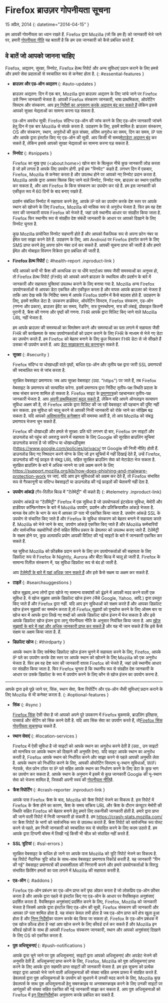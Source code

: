 # Firefox ब्राउज़र गोपनीयता सूचना

15 अप्रैल, 2014
{: datetime="2014-04-15" }

हम आपकी गोपनीयता का ध्यान रखते हैं. Firefox द्वारा Mozilla (जो कि हम हैं) को जानकारी भेजे जाने पर, हमारी [गोपनीयता नीति](https://www.mozilla.org/privacy/) यह बताती है कि हम उस जानकारी को कैसे प्रबंधित करते हैं.

## वे बातें जो आपको जानना चाहिए

Firefox, अद्यतन, सुरक्षा, स्निपेट, Firefox हेल्थ रिपोर्ट और अन्य सुविधाएं प्रदान कराने के लिए हमसे और हमारे सेवा प्रदाताओं से स्वचालित रूप से कनेक्ट होता है.
{: #essential-features }

* **ब्राउज़र और एड-ऑन अद्यतन**
{: #auto-updates }

	ब्राउज़र अद्यतन: दिन में एक बार, Mozilla द्वारा ब्राउज़र अद्यतन के लिए जांचे जाने पर Firefox उसे निम्न जानकारी भेजता है: आपकी Firefox संस्करण जानकारी, भाषा प्राथमिकता, ऑपरेटिंग सिस्टम और संस्करण. आप [इन निर्देशों का अनुसरण करके अद्यतन बंद कर सकते हैं](https://support.mozilla.org/kb/how-stop-firefox-automatically-making-connections#w_auto-update-checking) लेकिन इससे आपको सुरक्षा भेद्यताओं का सामना करना पड़ सकता है.

	एड-ऑन अवरोध सूची: Firefox संदिग्ध एड-ऑन की जांच करने के लिए एड-ऑन जानकारी जांचने हेतु दिन में एक बार Mozilla से संपर्क करता है. उदाहरण के लिए, इसमें शामिल है: ब्राउज़र संस्करण, OS और संस्करण, स्थान, अनुरोधों की कुल संख्या, अंतिम अनुरोध का समय, दिन का समय, IP पता और आपके द्वारा इंस्टॉल किए गए एड-ऑन की सूची. आप किसी भी समय[मेटाडेटा अद्यतन बंद](https://blog.mozilla.org/addons/how-to-opt-out-of-add-on-metadata-updates/) कर सकते हैं, लेकिन इससे आपको सुरक्षा भेद्यताओं का सामना करना पड़ सकता है.

* **स्निपेट**
{: #snippets }

	Firefox का मुख पृष्ठ (&lt;about:home&gt;) खोज बार के बिल्कुल नीचे कुछ जानकारी लोड करता है जो हमें लगता है आपके लिए उपयोग होगी. इन्हें हम "स्निपेट" कहते हैं. लगभग दिन में एकबार, Firefox, Mozilla से कनेक्ट करता है और उपलब्ध होने पर आपको नए स्निपेट प्रदान करता है. Mozilla आपके द्वारा अक्सर क्लिक किए जाने वाले स्निपेट, स्निपेट नाम, ब्राउज़र का स्थान एकत्रित कर सकता है, और आप Firefox के किस संस्करण का उपयोग कर रहे हैं. हम इस जानकारी को एकीकृत रूप में 60 दिनों के बाद बनाए रखते हैं.

	प्रदर्शन संबंधित स्निपेट में सहायता करने हेतु, आपके IP पते का उपयोग करके देश स्तर पर आपके स्थान को खोजने के लिए Firefox, Mozilla को मासिक रूप से अनुरोध भेजता है. फिर हम वह देश स्तर की जानकारी वापस Firefox को भेजते हैं, जहां उसे स्थानीय आधार पर संग्रहीत किया जाता है. Firefox फिर स्थानीय रूप से संग्रहीत देश संबंधी जानकारी के आधार पर आपको दिखाने के लिए स्निपेट चुनता है.

	कुछ Mozilla प्रायोजित स्निपेट सहभागी होते हैं और आपको वैकल्पिक रूप से अपना फ़ोन नंबर या ईमेल पता साझा करने देते हैं. उदाहरण के लिए, आप Android पर Firefox इंस्टॉल करने के लिए SMS प्राप्त करने हेतु अपना फ़ोन नंबर दर्ज कर सकते हैं. आपकी सूचना प्राप्त की जाती है और हमारे ईमेल और मोबाइल विपणन विक्रेता द्वारा प्रबंधित की जाती है.

* **Firefox हेल्थ रिपोर्ट**
{: #health-report .inproduct-link }

	यदि आपको कभी भी क्रैश की अत्यधिक दर या धीमे स्टार्टअप समय जैसी समस्याओं का अनुभव हो, तो Firefox हेल्थ रिपोर्ट (FHR) को आपको अपने ब्राउज़र के स्थायित्व और प्रदर्शन के बारे में जानकारी और सहायता युक्तियां उपलब्ध कराने के लिए बनाया गया है. Mozilla अन्य Firefox उपयोगकर्ताओं से आपका डेटा एकत्रित और एकीकृत करता है और वापस आपके ब्राउज़र को भेजता है ताकि आप देख सकें कि निर्दिष्ट समय में आपके Firefox प्रदर्शन में कैसे बदलाव होते हैं. उदाहरण के लिए, इसमें शामिल डेटा है: उपकरण हार्डवेयर, ऑपरेटिंग सिस्टम, Firefox संस्करण, एड-ऑन (गणना और प्रकार), ब्राउज़र ईवेंट का समय, रेंडरिंग, सत्र पुनर्स्थापना, सत्र की लंबाई, प्रोफ़ाइल कितनी पुरानी है, क्रैश की गणना और पृष्ठों की गणना. FHR आपके द्वारा विज़िट किए जाने वाले Mozilla URL नहीं भेजता है.

	हम आपके ब्राउज़र की समस्याओं का विश्लेषण करने और समस्याओं का पता लगाने में सहायता जैसी FHR की कार्यक्षमता के साथ उपयोगकर्ताओं को प्रदान कराने के लिए FHR के माध्यम से भेजे गए डेटा का उपयोग करते हैं. हम Firefox को बेहतर बनाने के लिए कुल मिलाकर FHR डेटा से जो सीखते हैं उसका भी उपयोग करते हैं. आप [डेटा साझाकरण बंद करना](https://support.mozilla.org/kb/firefox-health-report-understand-your-browser-perf#w_how-to-turn-data-sharing-on-or-off)चुन सकते हैं.

* **सुरक्षा**
{: #security }

	Firefox संदिग्ध या धोखाधड़ी वाले पृष्ठों, बाधित एड-ऑन और तृतीय पक्ष द्वारा जारी SSL प्रमाणपत्रों की स्वचालित रूप से जांच करता है.

	सुरक्षित वेबसाइट प्रमाणपत्र: जब आप सुरक्षा वेबसाइट (उदा. "https") पर जाते हैं, तब Firefox वेबसाइट के प्रमाणपत्र को सत्यापित करेगा. इसमें प्रमाणपत्र द्वारा निर्दिष्ट तृतीय-पक्ष स्थिति प्रदाता के साथ संचार करना शामिल हो सकता है. Firefox साइट के [प्रमाणपत्र](https://support.mozilla.org/kb/secure-website-certificate)को पहचानकर तृतीय-पक्ष जानकारी भेजता है. आप [अपनी प्राथमिकताएं बदल सकते हैं](https://support.mozilla.org/kb/advanced-settings-browsing-network-updates-encryption#w_certificates-tab), लेकिन यदि आपने ऑनलाइन सत्यापन सुविधा अक्षम की है, तो Firefox आपके द्वारा विज़िट की जा रही वेबसाइट की पहचान की पुष्टि नहीं कर सकता. इस सुविधा को चालू करने से आपकी निजी जानकारी को रोके जाने का जोख़िम बढ़ सकता है. यदि आपको [अविश्वसनीय कनेक्शन](https://support.mozilla.org/kb/connection-untrusted-error-message) की समस्या आती है, तो आप Mozilla को संबद्ध प्रमाणपत्र भेजना चुन सकते हैं.

	Firefox की धोखाधड़ी और हमले से सुरक्षा: प्रति घंटे लगभग दो बार, Firefox उन साइटों और डाउनलोड को पहुंच को अवरुद्ध करने में सहायता के लिए Google की सुरक्षित ब्राउज़िंग सूचियां डाउनलोड करता है जो संदिग्ध या धोखाधड़ीयुक्त (<https://www.google.com/policies/privacy/> पर Google की निजी नीति) होती हैं. डाउनलोड किए गए निष्पादन करने योग्य के लिए जो इन सूचियों में नहीं दिखाई देते हैं, उन्हें Firefox, डाउनलोड की गई फ़ाइल से संबद्ध URL सहित सुरक्षित ब्राउज़िंग सेवा को मेटाडेटा भेज सकता है. सुरक्षित ब्राउज़िंग के बारे में अधिक जानने या उसे अक्षम करने के लिए <https://support.mozilla.org/kb/how-does-phishing-and-malware-protection-work> पर जाएं. यदि आप इन सुविधाओं को अक्षम कर देते हैं, तो Firefox संभावित रूप से गैरकानूनी या संदिग्ध वेबसाइटों या डाउनलोड की गई फ़ाइलों की चेतावनी नहीं देता है.

* **उपयोग आंकड़े** (गैर-रिलीज़ बिल्ड में "टेलेमेट्री" भी कहते हैं)
{: #telemetry .inproduct-link}

	उपयोग आंकड़े या "टेलीमेट्री" Firefox में एक सुविधा है जो उपयोगकर्ता इंटरफ़ेस सुविधा, मेमोरी और हार्डवेयर कॉन्फ़िगरेशन के बारे में Mozilla उपयोग, प्रदर्शन और प्रतिक्रियाशील आंकड़े भेजता है. मानक वेब लॉग के भाग के रूप में आपका IP पता भी एकत्रित किया जाता है. उपयोग आंकड़े SSL के उपयोग से संचारित किए जाते हैं और Firefox के सुविधा संस्करण को बेहतर बनाने में सहायता करते हैं. Mozilla को भेजे जाने के बाद, उपयोग आंकड़े एकत्रित किए जाते हैं और Mozilla कर्मचारियों और सार्वजनिक सहयोगियों दोनों सहित विविध प्रकार के डेवलपर को उपलब्ध कराए जाते हैं. टेलेमेट्री के सक्षम होने पर, कुछ अल्पावधि प्रयोग आपकी विज़िट की गई साइटों के बारे में जानकारी एकत्रित कर सकते हैं.

	यह सुविधा Mozilla को फ़ीडबैक प्रदान करने के लिए उन उपयोगकर्ताओं की सहायता के लिए डिफ़ॉल्ट रूप से Firefox के Nightly, Aurora और बीटा बिल्ड में चालू हो जाती है. Firefox के सामान्य रिलीज़ संस्करण में, यह सुविधा डिफ़ॉल्ट रूप से बंद हो जाती है.

	आप [टेलेमेट्री के बारे में यहां अधिक जान सकते हैं](https://support.mozilla.org/kb/send-performance-data-improve-firefox) और इसे कैसे सक्षम या अक्षम कर सकते हैं.

* **टाइलें**
{: #searchsuggestions }

	खोज सुझाव,अन्य लोगों द्वारा खोजे गए सामान्य वाक्यांशों को ढूंढने में आपकी मदद करने वाली एक सुविधा है. ये खोज सुझाव आपके डिफ़ॉल्ट खोज इंजन (जैसे Google, Yahoo, आदि.) द्वारा प्रस्तुत किए जाते हैं और Firefox द्वारा नहीं. यदि आप इन सुविधाओं को सक्षम करते हैं और आपका डिफ़ॉल्ट खोज इंजन सुझावों का समर्थन करता है,तो Firefox,सुझावों को पुनर्प्राप्त करने के लिए ऑसम बार या खोज बार में आपके द्वारा लिखे गए शब्दों को आपके डिफ़ॉल्ट खोज इंजन में भेज सकता है और इसे आपके डिफ़ॉल्ट खोज इंजन द्वारा लागू गोपनीयता नीति के अनुसार नियंत्रित किया जाता है. आप [खोज सुझावों के बारे में यहां और अधिक जानकारी प्राप्त कर सकते हैं](https://support.mozilla.org/kb/use-popular-search-suggestions-firefox-search-bar) और यह भी जान सकते हैं कि इसे कैसे सक्षम या अक्षम किया जाता है. हैं.

* **डिफ़ॉल्ट खोज**
{: #thirdparty }

	आपके स्थान के लिए सर्वश्रेष्ठ डिफ़ॉल्ट खोज इंजन चुनने में सहायता करने के लिए, Firefox, आपके IP पते का उपयोग करके देश स्तर पर आपके स्थान को खोजने के लिए Mozilla को एक अनुरोध भेजता है. फिर हम वह देश स्तर की जानकारी वापस Firefox को भेजते हैं, जहां उसे स्थानीय आधार पर संग्रहीत किया जाता है. फिर Firefox चुनता है कि स्थानीय रूप से संग्रहीत देश जानकारी के आधार पर उसके डिफ़ॉल्ट के रूप में उपयोग करने के लिए कौन से खोज इंजन का उपयोग करना है.

---------------------------------------

आपके द्वारा इसे पूछे जाने पर, सिंक, स्थान सेवा, क्रैश रिपोर्टिंग और एड-ऑन जैसी सुविधाएं प्रदान कराने के लिए Mozilla से भी कनेक्ट करता है.
{: #optional-features }

* **सिंक**
{: #sync }

	[Firefox सिंक](https://www.mozilla.org/firefox/sync/) ऐसी सेवा है जो आपको अपने पूरे उपकरण में Firefox बुकमार्क, ब्राउज़िंग इतिहास, पासवर्ड और सेटिंग को सिंक करने देती है. यदि आप सिंक सेवा का उपयोग करते हैं, तो[Firefox सिंक गोपनीयता सूचना](https://accounts.firefox.com/legal/privacy)पढ़ सकते हैं.

* **स्थान सेवाएं**
{: #location-services }

	Firefox में ऐसी सुविधा है जो साइटों को आपके स्थान का अनुरोध करने देती है (उदा., उन साइटों को मानचित्र पर आपके स्थान को दिखाने की अनुमति देना). यदि साइट आपके स्थान का अनुरोध करती है, Firefox आपके स्थान को निर्धारित करने और साझा करने से पहले आपकी अनुमति लेता है. आपके स्थान को निर्धारित करने के लिए, आपकी ऑपरेटिंग सिस्टम भू-स्थान सुविधाओं, WiFi नेटवर्क, सेल फ़ोन टॉवर या IP पते सहित आपके स्थान का निर्धारण करने के लिए डेटा के कुछ भाग का उपयोग कर सकता है. आपके स्थान के अनुमान में इसमें से कुछ जानकारी Google की भू-स्थान सेवा को भेजना शामिल है, जिसकी अपनी स्वयं की [गोपनीयता नीति](https://www.google.com/privacy/lsf.html)है.

* **क्रैश रिपोर्टिंग**
{: #crash-reporter .inproduct-link }

	आपके पास Firefox क्रैश के बाद, Mozilla को क्रैश रिपोर्ट भेजने का विकल्प है. इस रिपोर्ट में Firefox के क्रैश होने का कारण, क्रैश के समय सक्रिय URL और क्रैश के दौरान कंप्यूटर मेमोरी की स्थिति सहित Firefox को बेहतर बनाने हेतु हमारे लिए तकनीकी जानकारी होती है. हमारे द्वारा प्राप्त की जाने वाली रिपोर्ट में निजी जानकारी हो सकती है. हम <https://crash-stats.mozilla.com/> पर क्रैश रिपोर्ट के भागों को सार्वजनिक रूप से उपलब्ध कराते हैं. क्रैश रिपोर्ट को सार्वजनिक रूप पोस्ट करने से पहले, हम निजी जानकारी को स्वचालित रूप से संपादित करने के लिए कदम उठाते हैं. हम आपके द्वारा टिप्पणी बॉक्स में लिखी गई किसी भी चीज़ को संपादित नहीं करते हैं.

* **SSL त्रुटियां**
{: #ssl-errors }

	सुरक्षित वेबसाइट के बाधित हो जाने पर आपके पास Mozilla को त्रुटि रिपोर्ट भेजने का विकल्प है. यह रिपोर्ट नैदानिक त्रुटि कोड के साथ-साथ वेबसाइट प्रमाणपत्र रिकॉर्ड करती है. यह जानकारी "पिन की गई" वेबसाइट प्रमाणपत्रों की प्रभावशीलता की निगरानी करने और हमारे उपयोगकर्ताओं के विरुद्ध संभावित फ़िशिंग हमलों का पता लगाने में Mozilla की सहायता करती है.

* **एड-ऑन**
{: #addons }

	Firefox एड-ऑन प्रबंधन का एड-ऑन प्राप्त करें पृष्ठ ऑफ़र करता है जो लोकप्रिय एड-ऑन फ़ीचर करता है और आपके द्वारा पहले से इंस्टॉल किए गए एड-ऑन के आधार पर वैयक्तिकृत अनुशंसाएं प्रदर्शित करता है. वैयक्तिकृत अनुशंसाएं प्रदर्शित करने के लिए, Firefox, Mozilla को जानकारी भेजता है जिसमें आपके द्वारा इंस्टॉल किए एड-ऑन की सूची, Firefox संस्करण की जानकारी और आपका IP पता शामिल होता है. यह संचार केवल तभी होता है जब एड-ऑन प्राप्त करें क्षेत्र खुला हुआ होता है और [निम्न निर्देशों](https://blog.mozilla.org/addons/how-to-opt-out-of-add-on-metadata-updates/)का पालन करके बंद किया जा सकता हो. Firefox के एड-ऑन प्रबंधक में एक खोज फ़ील्ड होता है जहां आप खोज करने के लिए कीवर्ड दर्ज कर सकते हैं और Mozilla इन कीवर्ड खोजों के साथ ही आपकी Firefox संस्करण जानकारी, स्थान और आपको अनुशंसाएं दिखाने के लिए OS को एकत्रित करता है.

* **पुश अधिसूचनाएं**
{: #push-notifications }

	आपके द्वारा चुने जाने पर पुश अधिसूचनाएं, साइटों द्वारा आपको अधिसूचनाएं और अपडेट भेजने की अनुमति देती हैं. अधिसूचनाएं प्राप्त करने के लिए, Firefox, Mozilla को पुश अधिसूचनाएं प्राप्त करने के लिए आपके द्वारा सहमति प्राप्त साइटों की जानकारी भेजता है. हम इस सूचना को प्रत्येक साइट द्वारा आपको भेजे जाने वाली अधिसूचनाओं की संख्या सहित अनाम प्रारूप में संग्रहित करते हैं. डेवलपर्स द्वारा पुश अधिसूचनाओं के उपयोग को सुधारने में उनकी मदद करने के लिए, Mozilla कुछ डेवलपर्स के साथ पुश अधिसूचनाओं हेतु सबस्क्राइब या अनसबस्क्राइब करने के लिए उनकी साइटों पर आगंतुकों की संख्या सहित एकत्रित की गई जानकारी साझा कर सकता है. आप पुश अधिसूचनाओं को Firefox में [इन दिशानिर्देशों](https://support.mozilla.org/kb/push-notifications-firefox)का अनुसरण करके प्रबंधित कर सकते हैं.
